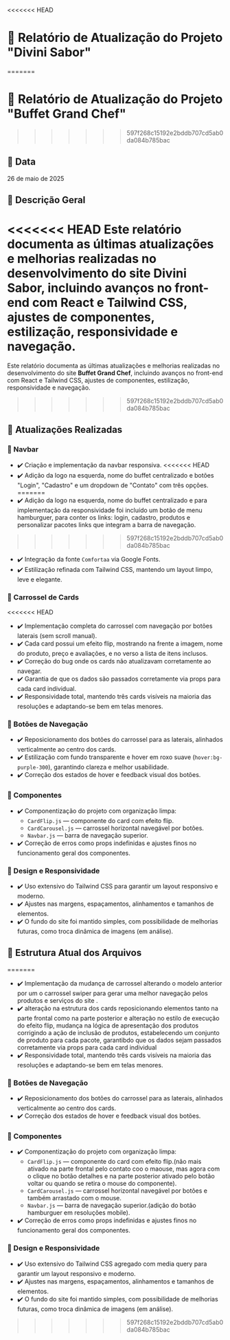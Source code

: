 <<<<<<< HEAD
# 📄 Relatório de Atualização do Projeto "Divini Sabor"
=======
# 📄 Relatório de Atualização do Projeto "Buffet Grand Chef"
>>>>>>> 597f268c15192e2bddb707cd5ab0da084b785bac

## 📅 Data
26 de maio de 2025

## 📝 Descrição Geral
<<<<<<< HEAD
Este relatório documenta as últimas atualizações e melhorias realizadas no desenvolvimento do site **Divini Sabor**, incluindo avanços no front-end com React e Tailwind CSS, ajustes de componentes, estilização, responsividade e navegação.
=======
Este relatório documenta as últimas atualizações e melhorias realizadas no desenvolvimento do site **Buffet Grand Chef**, incluindo avanços no front-end com React e Tailwind CSS, ajustes de componentes, estilização, responsividade e navegação.
>>>>>>> 597f268c15192e2bddb707cd5ab0da084b785bac

## 🚀 Atualizações Realizadas

### 🔹 Navbar
- ✔️ Criação e implementação da navbar responsiva.
<<<<<<< HEAD
- ✔️ Adição da logo na esquerda, nome do buffet centralizado e botões "Login", "Cadastro" e um dropdown de "Contato" com três opções.
=======
- ✔️ Adição da logo na esquerda, nome do buffet centralizado e para implementação da responsividade foi incluído um botão de menu hamburguer, para conter os links: login, cadastro, produtos e personalizar pacotes links que integram a barra de navegação.
>>>>>>> 597f268c15192e2bddb707cd5ab0da084b785bac
- ✔️ Integração da fonte `Comfortaa` via Google Fonts.
- ✔️ Estilização refinada com Tailwind CSS, mantendo um layout limpo, leve e elegante.

### 🔹 Carrossel de Cards
<<<<<<< HEAD
- ✔️ Implementação completa do carrossel com navegação por botões laterais (sem scroll manual).
- ✔️ Cada card possui um efeito flip, mostrando na frente a imagem, nome do produto, preço e avaliações, e no verso a lista de itens inclusos.
- ✔️ Correção do bug onde os cards não atualizavam corretamente ao navegar.
- ✔️ Garantia de que os dados são passados corretamente via props para cada card individual.
- ✔️ Responsividade total, mantendo três cards visíveis na maioria das resoluções e adaptando-se bem em telas menores.

### 🔹 Botões de Navegação
- ✔️ Reposicionamento dos botões do carrossel para as laterais, alinhados verticalmente ao centro dos cards.
- ✔️ Estilização com fundo transparente e hover em roxo suave (`hover:bg-purple-300`), garantindo clareza e melhor usabilidade.
- ✔️ Correção dos estados de hover e feedback visual dos botões.

### 🔹 Componentes
- ✔️ Componentização do projeto com organização limpa:
  - `CardFlip.js` — componente do card com efeito flip.
  - `CardCarousel.js` — carrossel horizontal navegável por botões.
  - `Navbar.js` — barra de navegação superior.
- ✔️ Correção de erros como props indefinidas e ajustes finos no funcionamento geral dos componentes.

### 🔹 Design e Responsividade
- ✔️ Uso extensivo do Tailwind CSS para garantir um layout responsivo e moderno.
- ✔️ Ajustes nas margens, espaçamentos, alinhamentos e tamanhos de elementos.
- ✔️ O fundo do site foi mantido simples, com possibilidade de melhorias futuras, como troca dinâmica de imagens (em análise).

## 📂 Estrutura Atual dos Arquivos

=======
- ✔️ Implementação da mudança de carrossel alterando o modelo anterior por um  o carrossel swiper para gerar uma melhor navegação pelos produtos e serviços do site .
- ✔️ alteração na estrutura dos cards reposicionando elementos tanto na parte frontal como na parte posterior e alteração no estilo de  execução do efeito  flip, mudança na lógica de apresentação dos produtos corrigindo a ação de inclusão de produtos, estabelecendo um conjunto de produto para cada pacote, garantibdo que os dados sejam passados corretamente via props para cada card individual
- ✔️ Responsividade total, mantendo três cards visíveis na maioria das resoluções e adaptando-se bem em telas menores.
### 🔹 Botões de Navegação
- ✔️ Reposicionamento dos botões do carrossel para as laterais, alinhados verticalmente ao centro dos cards.
- ✔️ Correção dos estados de hover e feedback visual dos botões.
### 🔹 Componentes
- ✔️ Componentização do projeto com organização limpa:
  - `CardFlip.js` — componente do card com efeito flip.(não mais ativado na parte frontal pelo contato coo o maouse, mas agora com o clique no botão detalhes e na parte posterior ativado pelo botão voltar ou quando se retira o mouse do componente).
  - `CardCarousel.js` — carrossel horizontal navegável por botões e também arrastado com o mouse.
  - `Navbar.js` — barra de navegação superior.(adição do botão hamburguer em resoluções mobile).
- ✔️ Correção de erros como props indefinidas e ajustes finos no funcionamento geral dos componentes.

### 🔹 Design e Responsividade
- ✔️ Uso extensivo do Tailwind CSS agregado com media query para garantir um layout responsivo e moderno.
- ✔️ Ajustes nas margens, espaçamentos, alinhamentos e tamanhos de elementos.
- ✔️ O fundo do site foi mantido simples, com possibilidade de melhorias futuras, como troca dinâmica de imagens (em análise).

>>>>>>> 597f268c15192e2bddb707cd5ab0da084b785bac
